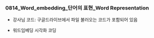 ### 0814_Word_embedding_단어의 표현_Word Representation 

- 강사님 코드: 구글드라이브에서 파일 불러오는 코드가 포함되어 있음

- 워드임베딩 시각화 코딩

  